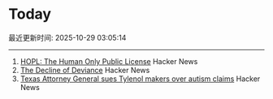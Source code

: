 # Today

最近更新时间: 2025-10-29 03:05:14

--- 
1. [HOPL: The Human Only Public License](https://vanderessen.com/posts/hopl/) Hacker News
2. [The Decline of Deviance](https://www.experimental-history.com/p/the-decline-of-deviance) Hacker News
3. [Texas Attorney General sues Tylenol makers over autism claims](https://www.bbc.com/news/articles/ce9d3n1r08do) Hacker News
